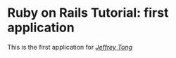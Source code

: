 # Ruby on Rails Tutorial: first application

This is the first application for
[*Jeffrey Tong*](jefftong.net)